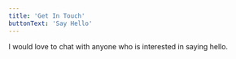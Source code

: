 ```yaml
---
title: 'Get In Touch'
buttonText: 'Say Hello'
---
```


I would love to chat with anyone who is interested in saying hello. 

